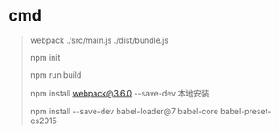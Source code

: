 # cmd

>webpack ./src/main.js ./dist/bundle.js
>
>npm init
>
>npm run build
>
>npm install webpack@3.6.0 --save-dev 本地安装
>
>npm install --save-dev babel-loader@7 babel-core babel-preset-es2015




